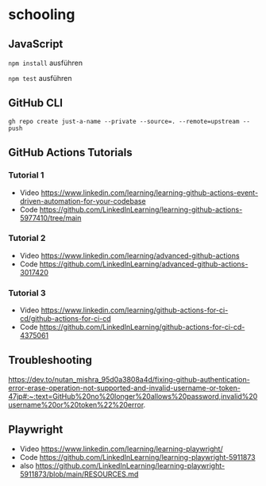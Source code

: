 # schooling

## JavaScript

`npm install` ausführen

`npm test` ausführen

## GitHub CLI

`gh repo create just-a-name --private --source=. --remote=upstream --push`

## GitHub Actions Tutorials

### Tutorial 1 
* Video https://www.linkedin.com/learning/learning-github-actions-event-driven-automation-for-your-codebase
* Code https://github.com/LinkedInLearning/learning-github-actions-5977410/tree/main

### Tutorial 2
* Video https://www.linkedin.com/learning/advanced-github-actions
* Code https://github.com/LinkedInLearning/advanced-github-actions-3017420

### Tutorial 3
* Video https://www.linkedin.com/learning/github-actions-for-ci-cd/github-actions-for-ci-cd
* Code https://github.com/LinkedInLearning/github-actions-for-ci-cd-4375061

## Troubleshooting
https://dev.to/nutan_mishra_95d0a3808a4d/fixing-github-authentication-error-erase-operation-not-supported-and-invalid-username-or-token-47jp#:~:text=GitHub%20no%20longer%20allows%20password,invalid%20username%20or%20token%22%20error.

## Playwright
* Video https://www.linkedin.com/learning/learning-playwright/
* Code https://github.com/LinkedInLearning/learning-playwright-5911873
* also https://github.com/LinkedInLearning/learning-playwright-5911873/blob/main/RESOURCES.md

